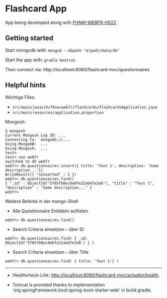 # Flashcard App

App being developed along with [FHNW-WEBFR-HS22](https://github.com/orgs/FHNW-WEBFR-HS22/repositories?q=&type=all&sort=name).

## Getting started

Start mongodb with: `mongod --dbpath "$(pwd)/data/db"`

Start the app with: `gradle bootrun`

Then connect via: http://localhost:8080/flashcard-mvc/questionnaires

## Helpful hints

Wichtige Files:
- `src/main/java/ch/fhnw/webfr/flashcards/FlashcardsApplication.java`
- `src/main/resources/application.properties`

Mongosh:

```
$ mongosh
Current Mongosh Log ID: ...
Connecting to:  mongodb://...
Using MongoDB:  ...
Using Mongosh:  ...
test>
test> use webfr
switched to db webfr
webfr> db.questionnaires.insert({ title: 'Test 1', description: 'Some description...'})
WriteResult({ "nInserted" : 1 })
webfr> db.questionnaires.find()
{ "_id" : ObjectId("5f65fb0ecde6fe22ab47e2e6"), "title" : "Test 1", "description" : "Some description..." }
webfr>
```

Weitere Befehle in der mongo-Shell

- Alle Questionnaire Entitäten auflisten

```
webfr> db.questionnaires.find()
```

- Search Criteria einsetzen – über ID

```
webfr> db.questionnaires.find( { _id: ObjectId('5f65fb0ecde6fe22ab47e2e6') } )
```

- Search Criteria einsetzen – über Title

```
webfr> db.questionnaires.find( { title: 'Test 1'} )
```

---

- Healthcheck-Link: <http://localhost:8080/flashcard-mvc/actuator/health>.

- Tomcat is provided thanks to implementation 'org.springframework.boot:spring-boot-starter-web' in build.gradle.
